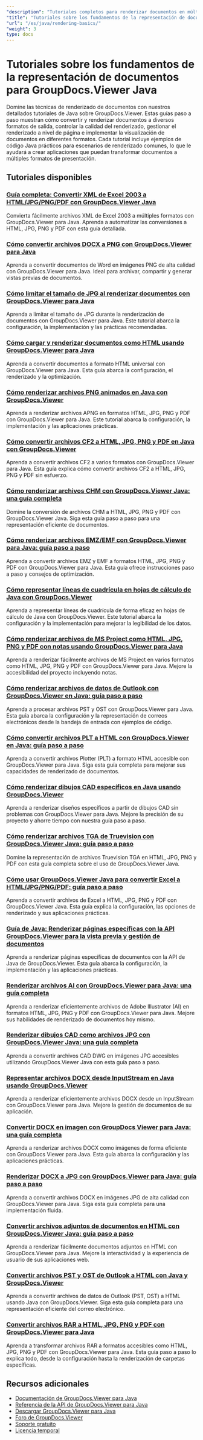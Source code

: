 ```yaml
---
"description": "Tutoriales completos para renderizar documentos en múltiples formatos de salida, incluidos HTML, PDF y formatos de imagen, utilizando GroupDocs.Viewer para Java."
"title": "Tutoriales sobre los fundamentos de la representación de documentos para GroupDocs.Viewer Java"
"url": "/es/java/rendering-basics/"
"weight": 3
type: docs
---
```

# Tutoriales sobre los fundamentos de la representación de documentos para GroupDocs.Viewer Java

Domine las técnicas de renderizado de documentos con nuestros detallados tutoriales de Java sobre GroupDocs.Viewer. Estas guías paso a paso muestran cómo convertir y renderizar documentos a diversos formatos de salida, controlar la calidad del renderizado, gestionar el renderizado a nivel de página e implementar la visualización de documentos en diferentes formatos. Cada tutorial incluye ejemplos de código Java prácticos para escenarios de renderizado comunes, lo que le ayudará a crear aplicaciones que puedan transformar documentos a múltiples formatos de presentación.

## Tutoriales disponibles

### [Guía completa: Convertir XML de Excel 2003 a HTML/JPG/PNG/PDF con GroupDocs.Viewer Java](./groupdocs-viewer-java-excel-2003-xml-conversion/)
Convierta fácilmente archivos XML de Excel 2003 a múltiples formatos con GroupDocs.Viewer para Java. Aprenda a automatizar las conversiones a HTML, JPG, PNG y PDF con esta guía detallada.

### [Cómo convertir archivos DOCX a PNG con GroupDocs.Viewer para Java](./render-docx-png-groupdocs-viewer-java/)
Aprenda a convertir documentos de Word en imágenes PNG de alta calidad con GroupDocs.Viewer para Java. Ideal para archivar, compartir y generar vistas previas de documentos.

### [Cómo limitar el tamaño de JPG al renderizar documentos con GroupDocs.Viewer para Java](./groupdocs-viewer-java-limit-jpg-size-rendering/)
Aprenda a limitar el tamaño de JPG durante la renderización de documentos con GroupDocs.Viewer para Java. Este tutorial abarca la configuración, la implementación y las prácticas recomendadas.

### [Cómo cargar y renderizar documentos como HTML usando GroupDocs.Viewer para Java](./groupdocs-viewer-java-html-rendering/)
Aprenda a convertir documentos a formato HTML universal con GroupDocs.Viewer para Java. Esta guía abarca la configuración, el renderizado y la optimización.

### [Cómo renderizar archivos PNG animados en Java con GroupDocs.Viewer](./render-apng-groupdocs-viewer-java/)
Aprenda a renderizar archivos APNG en formatos HTML, JPG, PNG y PDF con GroupDocs.Viewer para Java. Este tutorial abarca la configuración, la implementación y las aplicaciones prácticas.

### [Cómo convertir archivos CF2 a HTML, JPG, PNG y PDF en Java con GroupDocs.Viewer](./render-cf2-files-groupdocs-java/)
Aprenda a convertir archivos CF2 a varios formatos con GroupDocs.Viewer para Java. Esta guía explica cómo convertir archivos CF2 a HTML, JPG, PNG y PDF sin esfuerzo.

### [Cómo renderizar archivos CHM con GroupDocs.Viewer Java: una guía completa](./render-chm-groupdocs-viewer-java/)
Domine la conversión de archivos CHM a HTML, JPG, PNG y PDF con GroupDocs.Viewer Java. Siga esta guía paso a paso para una representación eficiente de documentos.

### [Cómo renderizar archivos EMZ/EMF con GroupDocs.Viewer para Java: guía paso a paso](./render-emz-emf-groupdocs-viewer-java/)
Aprenda a convertir archivos EMZ y EMF a formatos HTML, JPG, PNG y PDF con GroupDocs.Viewer para Java. Esta guía ofrece instrucciones paso a paso y consejos de optimización.

### [Cómo representar líneas de cuadrícula en hojas de cálculo de Java con GroupDocs.Viewer](./render-grid-lines-java-spreadsheets-groupdocs-viewer/)
Aprenda a representar líneas de cuadrícula de forma eficaz en hojas de cálculo de Java con GroupDocs.Viewer. Este tutorial abarca la configuración y la implementación para mejorar la legibilidad de los datos.

### [Cómo renderizar archivos de MS Project como HTML, JPG, PNG y PDF con notas usando GroupDocs.Viewer para Java](./render-ms-project-html-jpg-png-pdf-notes-groupdocs-java/)
Aprenda a renderizar fácilmente archivos de MS Project en varios formatos como HTML, JPG, PNG y PDF con GroupDocs.Viewer para Java. Mejore la accesibilidad del proyecto incluyendo notas.

### [Cómo renderizar archivos de datos de Outlook con GroupDocs.Viewer en Java: guía paso a paso](./rendering-outlook-data-files-groupdocs-viewer-java/)
Aprenda a procesar archivos PST y OST con GroupDocs.Viewer para Java. Esta guía abarca la configuración y la representación de correos electrónicos desde la bandeja de entrada con ejemplos de código.

### [Cómo convertir archivos PLT a HTML con GroupDocs.Viewer en Java: guía paso a paso](./render-plt-files-html-groupdocs-viewer-java/)
Aprenda a convertir archivos Plotter (PLT) a formato HTML accesible con GroupDocs.Viewer para Java. Siga esta guía completa para mejorar sus capacidades de renderizado de documentos.

### [Cómo renderizar dibujos CAD específicos en Java usando GroupDocs.Viewer](./render-cad-groupdocs-viewer-java/)
Aprenda a renderizar diseños específicos a partir de dibujos CAD sin problemas con GroupDocs.Viewer para Java. Mejore la precisión de su proyecto y ahorre tiempo con nuestra guía paso a paso.

### [Cómo renderizar archivos TGA de Truevision con GroupDocs.Viewer Java: guía paso a paso](./render-tga-files-groupdocs-viewer-java-guide/)
Domine la representación de archivos Truevision TGA en HTML, JPG, PNG y PDF con esta guía completa sobre el uso de GroupDocs.Viewer Java.

### [Cómo usar GroupDocs.Viewer Java para convertir Excel a HTML/JPG/PNG/PDF: guía paso a paso](./groupdocs-viewer-java-excel-to-html-jpg-png-pdf/)
Aprenda a convertir archivos de Excel a HTML, JPG, PNG y PDF con GroupDocs.Viewer Java. Esta guía explica la configuración, las opciones de renderizado y sus aplicaciones prácticas.

### [Guía de Java: Renderizar páginas específicas con la API GroupDocs.Viewer para la vista previa y gestión de documentos](./java-groupdocs-viewer-render-pages-api-tutorial/)
Aprenda a renderizar páginas específicas de documentos con la API de Java de GroupDocs.Viewer. Esta guía abarca la configuración, la implementación y las aplicaciones prácticas.

### [Renderizar archivos AI con GroupDocs.Viewer para Java: una guía completa](./render-ai-files-groupdocs-viewer-java/)
Aprenda a renderizar eficientemente archivos de Adobe Illustrator (AI) en formatos HTML, JPG, PNG y PDF con GroupDocs.Viewer para Java. Mejore sus habilidades de renderizado de documentos hoy mismo.

### [Renderizar dibujos CAD como archivos JPG con GroupDocs.Viewer Java: una guía completa](./render-cad-drawings-jpg-groupdocs-viewer-java/)
Aprenda a convertir archivos CAD DWG en imágenes JPG accesibles utilizando GroupDocs.Viewer Java con esta guía paso a paso.

### [Representar archivos DOCX desde InputStream en Java usando GroupDocs.Viewer](./render-docx-from-inputstream-groupdocs-viewer-java/)
Aprenda a renderizar eficientemente archivos DOCX desde un InputStream con GroupDocs.Viewer para Java. Mejore la gestión de documentos de su aplicación.

### [Convertir DOCX en imagen con GroupDocs Viewer para Java: una guía completa](./groupdocs-viewer-java-render-docx-to-image/)
Aprenda a renderizar archivos DOCX como imágenes de forma eficiente con GroupDocs Viewer para Java. Esta guía abarca la configuración y las aplicaciones prácticas.

### [Renderizar DOCX a JPG con GroupDocs.Viewer para Java: guía paso a paso](./render-docx-to-jpg-groupdocs-viewer-java/)
Aprenda a convertir archivos DOCX en imágenes JPG de alta calidad con GroupDocs.Viewer para Java. Siga esta guía completa para una implementación fluida.

### [Convertir archivos adjuntos de documentos en HTML con GroupDocs.Viewer Java: guía paso a paso](./render-document-attachments-html-groupdocs-viewer-java/)
Aprenda a renderizar fácilmente documentos adjuntos en HTML con GroupDocs.Viewer para Java. Mejore la interactividad y la experiencia de usuario de sus aplicaciones web.

### [Convertir archivos PST y OST de Outlook a HTML con Java y GroupDocs.Viewer](./render-outlook-data-html-groupdocs-java/)
Aprenda a convertir archivos de datos de Outlook (PST, OST) a HTML usando Java con GroupDocs.Viewer. Siga esta guía completa para una representación eficiente del correo electrónico.

### [Convertir archivos RAR a HTML, JPG, PNG y PDF con GroupDocs.Viewer para Java](./render-rar-files-groupdocs-viewer-java/)
Aprenda a transformar archivos RAR a formatos accesibles como HTML, JPG, PNG y PDF con GroupDocs.Viewer para Java. Esta guía paso a paso lo explica todo, desde la configuración hasta la renderización de carpetas específicas.

## Recursos adicionales

- [Documentación de GroupDocs.Viewer para Java](https://docs.groupdocs.com/viewer/java/)
- [Referencia de la API de GroupDocs.Viewer para Java](https://reference.groupdocs.com/viewer/java/)
- [Descargar GroupDocs.Viewer para Java](https://releases.groupdocs.com/viewer/java/)
- [Foro de GroupDocs.Viewer](https://forum.groupdocs.com/c/viewer/9)
- [Soporte gratuito](https://forum.groupdocs.com/)
- [Licencia temporal](https://purchase.groupdocs.com/temporary-license/)